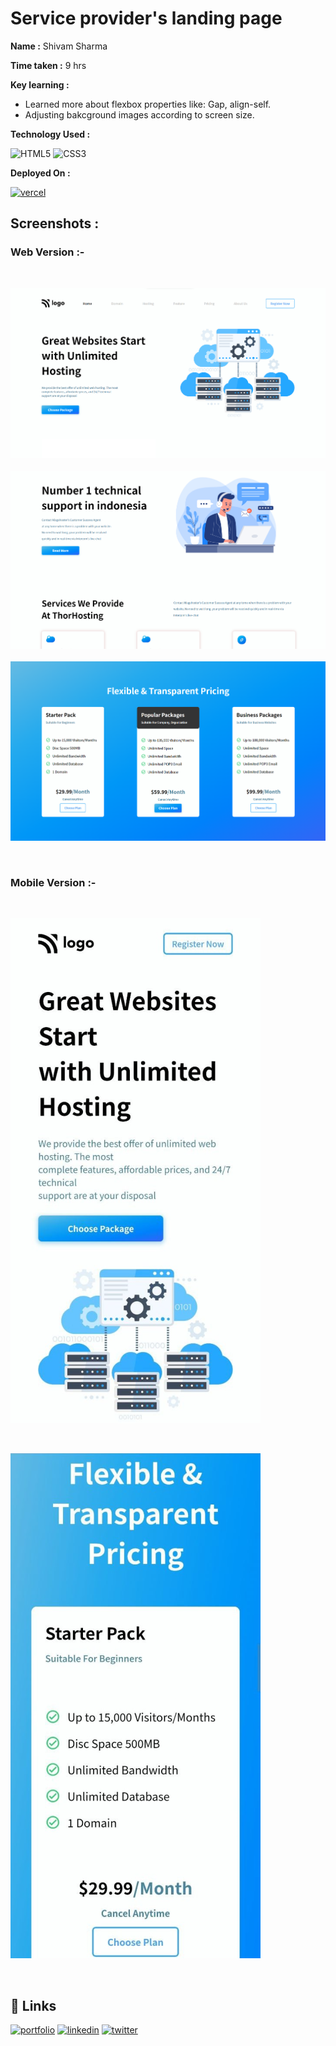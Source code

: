 
# Service provider's landing page

**Name :**  Shivam Sharma

**Time taken :**  9 hrs

**Key learning :** 

- Learned more about flexbox properties like: Gap, align-self.
- Adjusting bakcground images according to screen size.


**Technology Used :**

![HTML5](https://img.shields.io/badge/html5-%23E34F26.svg?style=for-the-badge&logo=html5&logoColor=white)
![CSS3](https://img.shields.io/badge/css3-%231572B6.svg?style=for-the-badge&logo=css3&logoColor=white)


**Deployed On :** 

[![vercel](https://img.shields.io/badge/vercel-%23000000.svg?style=for-the-badge&logo=vercel&logoColor=white)](https://fsjs-project-11.vercel.app/)




## **Screenshots :**


### **Web Version :-**

&nbsp;

![App Screenshot](./screenshot/11a.png)
&nbsp;
![App Screenshot](./screenshot/11b.png)
&nbsp;
![App Screenshot](./screenshot/11c.png)

&nbsp;
&nbsp;

### **Mobile Version :-**

&nbsp;

![App Screenshot](./screenshot/a.png)

&nbsp;

![App Screenshot](./screenshot/b.png)


&nbsp;

## **🔗 Links**

[![portfolio](https://img.shields.io/badge/my_portfolio-000?style=for-the-badge&logo=ko-fi&logoColor=white)](https://shivamsharma.vercel.app/)
[![linkedin](https://img.shields.io/badge/linkedin-0A66C2?style=for-the-badge&logo=linkedin&logoColor=white)](https://www.linkedin.com/in/emshivam/)
[![twitter](https://img.shields.io/badge/twitter-1DA1F2?style=for-the-badge&logo=twitter&logoColor=white)](https://twitter.com/_sharmashivam)

